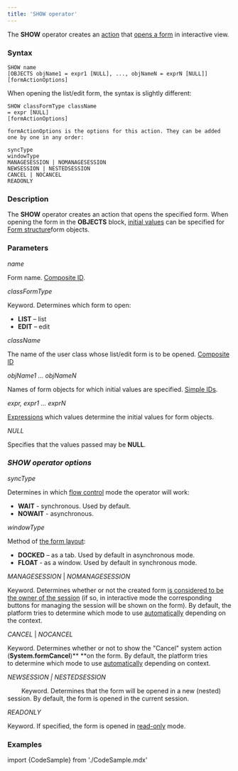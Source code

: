 ```yaml
---
title: 'SHOW operator'
---
```


The **SHOW** operator creates an [action](Actions.md) that [opens a form](In_an_interactive_view_SHOW_DIALOG.md) in interactive view. 

### Syntax

    SHOW name 
    [OBJECTS objName1 = expr1 [NULL], ..., objNameN = exprN [NULL]]
    [formActionOptions] 

When opening the list/edit form, the syntax is slightly different:

    SHOW classFormType className
    = expr [NULL]
    [formActionOptions] 

    formActionOptions is the options for this action. They can be added one by one in any order:

    syncType
    windowType
    MANAGESESSION | NOMANAGESESSION
    NEWSESSION | NESTEDSESSION
    CANCEL | NOCANCEL
    READONLY

### Description

The **SHOW** operator creates an action that opens the specified form. When opening the form in the **OBJECTS** block, [initial values](Open_form.md#passing-objects) can be specified for [Form structure](Form_structure.md)form objects.

### Parameters

*name*

Form name. [Composite ID](IDs.md#cid-broken).

*classFormType*

Keyword. Determines which form to open:

-   **LIST** – list
-   **EDIT** – edit

*className*

The name of the user class whose list/edit form is to be opened. [Composite ID](IDs.md#cid-broken)

*objName1 ... objNameN*

Names of form objects for which initial values are specified. [Simple IDs](IDs.md#id-broken).

*expr, expr1 ... exprN*

[Expressions](Expression.md) which values determine the initial values for form objects.

*NULL*

Specifies that the values passed may be **NULL**.

### *SHOW operator options*

*syncType*

Determines in which [flow control](In_an_interactive_view_SHOW_DIALOG.md#flow-management) mode the operator will work:

-   **WAIT** - synchronous. Used by default.
-   **NOWAIT** - asynchronous.

*windowType*

Method of [the form layout](In_an_interactive_view_SHOW_DIALOG.md#form-location):

-   **DOCKED** – as a tab. Used by default in asynchronous mode.
-   **FLOAT** - as a window. Used by default in synchronous mode.

*MANAGESESSION* | *NOMANAGESESSION*

Keyword. Determines whether or not the created form [is considered to be the owner of the session](Interactive_view.md#session-owner) (if so, in interactive mode the corresponding buttons for managing the session will be shown on the form). By default, the platform tries to determine which mode to use [automatically](Interactive_view.md#system-actions-for-formsession-lifecycle-management) depending on the context.

*CANCEL* | *NOCANCEL*

Keyword. Determines whether or not to show the "Cancel" system action (**System.formCancel**)** **on the form. By default, the platform tries to determine which mode to use [automatically](Interactive_view.md#system-actions-for-formsession-lifecycle-management) depending on context.

*NEWSESSION | NESTEDSESSION*

        Keyword. Determines that the form will be opened in a new (nested) session. By default, the form is opened in the current session.

*READONLY*

Keyword. If specified, the form is opened in [read-only](In_an_interactive_view_SHOW_DIALOG.md#extra-features) mode.

### Examples


import {CodeSample} from './CodeSample.mdx'

<CodeSample url="http://documentation.lsfusion.org:5000/sample?file=ActionSample&block=show"/>
